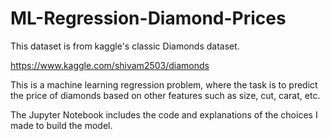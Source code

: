 # ML-Regression-Diamond-Prices

This dataset is from kaggle's classic Diamonds dataset.

https://www.kaggle.com/shivam2503/diamonds

This is a machine learning regression problem, where the task is to predict the price of diamonds based on other features such as size, cut, carat, etc.

The Jupyter Notebook includes the code and explanations of the choices I made to build the model. 
